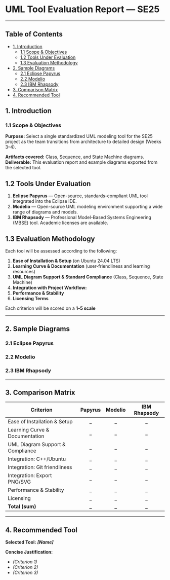 # UML Tool Evaluation Report — SE25

---

## Table of Contents
- [1. Introduction](#1-introduction)
  - [1.1 Scope & Objectives](#11-scope--objectives)
  - [1.2 Tools Under Evaluation](#12-tools-under-evaluation)
  - [1.3 Evaluation Methodology](#13-evaluation-methodology)
- [2. Sample Diagrams](#2-sample-diagrams)
  - [2.1 Eclipse Papyrus](#21-eclipse-papyrus)
  - [2.2 Modelio](#22-modelio)
  - [2.3 IBM Rhapsody](#23-ibm-rhapsody)
- [3. Comparison Matrix](#3-comparison-matrix)
- [4. Recommended Tool](#4-recommended-tool) 


## 1. Introduction 

### 1.1 Scope & Objectives
**Purpose:** Select a single standardized UML modeling tool for the SE25 project as the team transitions from architecture to detailed design (Weeks 3–4).  

**Artifacts covered:** Class, Sequence, and State Machine diagrams.  
**Deliverable:** This evaluation report and example diagrams exported from the selected tool.  



## 1.2 Tools Under Evaluation
1. **Eclipse Papyrus** — Open-source, standards-compliant UML tool integrated into the Eclipse IDE.  
2. **Modelio** — Open-source UML modeling environment supporting a wide range of diagrams and models.  
3. **IBM Rhapsody** — Professional Model-Based Systems Engineering (MBSE) tool. Academic licenses are available.


## 1.3 Evaluation Methodology
Each tool will be assessed according to the following:

  1. **Ease of Installation & Setup** (on Ubuntu 24.04 LTS)  
  2. **Learning Curve & Documentation** (user-friendliness and learning resources)  
  3. **UML Diagram Support & Standard Compliance** (Class, Sequence, State Machine)  
  4. **Integration with Project Workflow:**
  5. **Performance & Stability**  
  6. **Licensing Terms**

Each criterion will be scored on a **1–5 scale**



--- 

## 2. Sample Diagrams


### 2.1 Eclipse Papyrus




### 2.2 Modelio





### 2.3 IBM Rhapsody








--- 

## 3. Comparison Matrix


| Criterion | Papyrus | Modelio | IBM Rhapsody |
|---|:--:|:--:|:--:|
| Ease of Installation & Setup | _ | _ | _ |
| Learning Curve & Documentation | _ | _ | _ |
| UML Diagram Support & Compliance | _ | _ | _ |
| Integration: C++/Ubuntu | _ | _ | _ |
| Integration: Git friendliness | _ | _ | _ |
| Integration: Export PNG/SVG | _ | _ | _ |
| Performance & Stability | _ | _ | _ |
| Licensing | _ | _ | _ |
| **Total (sum)** | **_** | **_** | **_** |





--- 

## 4. Recommended Tool

**Selected Tool:** **_[Name]_** 

**Concise Justification:**  
- _(Criterion 1)_  
- _(Criterion 2)_  
- _(Criterion 3)_  

